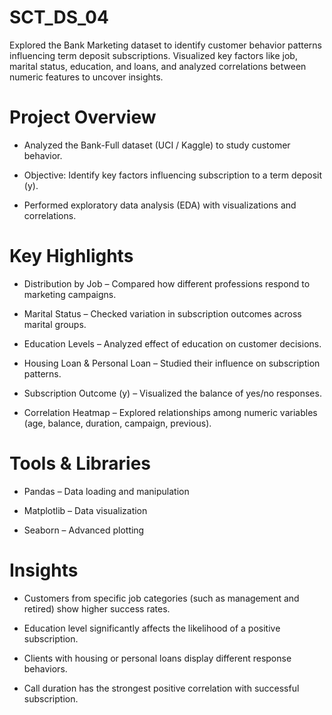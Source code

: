 # SCT_DS_04
Explored the Bank Marketing dataset to identify customer behavior patterns influencing term deposit subscriptions. Visualized key factors like job, marital status, education, and loans, and analyzed correlations between numeric features to uncover insights.

# Project Overview

- Analyzed the Bank-Full dataset (UCI / Kaggle) to study customer behavior.

- Objective: Identify key factors influencing subscription to a term deposit (y).

- Performed exploratory data analysis (EDA) with visualizations and correlations.

# Key Highlights

- Distribution by Job – Compared how different professions respond to marketing campaigns.

- Marital Status – Checked variation in subscription outcomes across marital groups.

- Education Levels – Analyzed effect of education on customer decisions.

- Housing Loan & Personal Loan – Studied their influence on subscription patterns.

- Subscription Outcome (y) – Visualized the balance of yes/no responses.

- Correlation Heatmap – Explored relationships among numeric variables (age, balance, duration, campaign, previous).

# Tools & Libraries

- Pandas – Data loading and manipulation

- Matplotlib – Data visualization

- Seaborn – Advanced plotting

# Insights

- Customers from specific job categories (such as management and retired) show higher success rates.

- Education level significantly affects the likelihood of a positive subscription.

- Clients with housing or personal loans display different response behaviors.

- Call duration has the strongest positive correlation with successful subscription.
